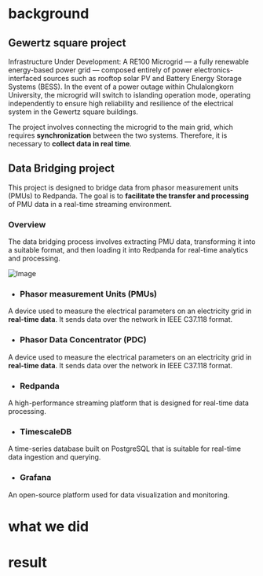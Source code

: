 # background
## Gewertz square project
Infrastructure Under Development: A RE100 Microgrid — a fully renewable energy-based power grid — composed entirely of power electronics-interfaced sources such as rooftop solar PV and Battery Energy Storage Systems (BESS). In the event of a power outage within Chulalongkorn University, the microgrid will switch to islanding operation mode, operating independently to ensure high reliability and resilience of the electrical system in the Gewertz square buildings. 

The project involves connecting the microgrid to the main grid, which requires **synchronization** between the two systems. Therefore, it is necessary to **collect data in real time**.

## Data Bridging project
This project is designed to bridge data from phasor measurement units (PMUs) to Redpanda. The goal is to **facilitate the transfer and processing** of PMU data in a real-time streaming environment.
### Overview
The data bridging process involves extracting PMU data, transforming it into a suitable format, and then loading it into Redpanda for real-time analytics and processing.

![Image](<https://github.com/user-attachments/assets/3b1ec6a9-7486-485f-ba60-60b3b424247a />)

- ### Phasor measurement Units (PMUs)
A device used to measure the electrical parameters on an electricity grid in **real-time data**. It sends data over the network in IEEE C37.118 format.

- ### Phasor Data Concentrator (PDC)

A device used to measure the electrical parameters on an electricity grid in **real-time data**. It sends data over the network in IEEE C37.118 format.

- ### Redpanda
A high-performance streaming platform that is designed for real-time data processing.

- ### TimescaleDB
A time-series database built on PostgreSQL that is suitable for real-time data ingestion and querying.

- ### Grafana
An open-source platform used for data visualization and monitoring.

# what we did

# result
